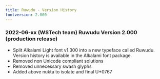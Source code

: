 ```yaml
---
title: Ruwudu - Version History
fontversion: 2.000
---
```


### 2022-06-xx (WSTech team) Ruwudu Version 2.000 (production release)

- Split Alkalami Light font v1.300 into a new typeface called Ruwudu. Version history is available in the Alkalami font package.
- Removed non Unicode compliant solutions
- Removed unnecessary swash glyphs
- Added above nukta to isolate and final U+0767

